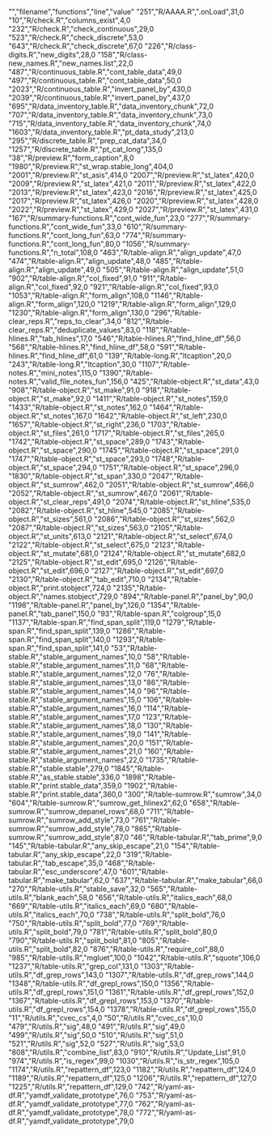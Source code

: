 "","filename","functions","line","value"
"251","R/AAAA.R",".onLoad",31,0
"10","R/check.R","columns_exist",4,0
"232","R/check.R","check_continuous",29,0
"523","R/check.R","check_discrete",53,0
"643","R/check.R","check_discrete",67,0
"226","R/class-digits.R","new_digits",28,0
"158","R/class-new_names.R","new_names.list",22,0
"487","R/continuous_table.R","cont_table_data",49,0
"497","R/continuous_table.R","cont_table_data",50,0
"2023","R/continuous_table.R","invert_panel_by",430,0
"2039","R/continuous_table.R","invert_panel_by",437,0
"695","R/data_inventory_table.R","data_inventory_chunk",72,0
"707","R/data_inventory_table.R","data_inventory_chunk",73,0
"715","R/data_inventory_table.R","data_inventory_chunk",74,0
"1603","R/data_inventory_table.R","pt_data_study",213,0
"295","R/discrete_table.R","prep_cat_data",34,0
"1257","R/discrete_table.R","pt_cat_long",135,0
"38","R/preview.R","form_caption",8,0
"1980","R/preview.R","st_wrap.stable_long",404,0
"2001","R/preview.R","st_asis",414,0
"2007","R/preview.R","st_latex",420,0
"2009","R/preview.R","st_latex",421,0
"2011","R/preview.R","st_latex",422,0
"2013","R/preview.R","st_latex",423,0
"2016","R/preview.R","st_latex",425,0
"2017","R/preview.R","st_latex",426,0
"2020","R/preview.R","st_latex",428,0
"2022","R/preview.R","st_latex",429,0
"2027","R/preview.R","st_latex",431,0
"167","R/summary-functions.R","cont_wide_fun",23,0
"277","R/summary-functions.R","cont_wide_fun",33,0
"610","R/summary-functions.R","cont_long_fun",63,0
"774","R/summary-functions.R","cont_long_fun",80,0
"1056","R/summary-functions.R","n_total",108,0
"463","R/table-align.R","align_update",47,0
"474","R/table-align.R","align_update",48,0
"485","R/table-align.R","align_update",49,0
"505","R/table-align.R","align_update",51,0
"902","R/table-align.R","col_fixed",91,0
"911","R/table-align.R","col_fixed",92,0
"921","R/table-align.R","col_fixed",93,0
"1053","R/table-align.R","form_align",108,0
"1146","R/table-align.R","form_align",120,0
"1219","R/table-align.R","form_align",129,0
"1230","R/table-align.R","form_align",130,0
"296","R/table-clear_reps.R","reps_to_clear",34,0
"812","R/table-clear_reps.R","deduplicate_values",83,0
"118","R/table-hlines.R","tab_hlines",17,0
"546","R/table-hlines.R","find_hline_df",56,0
"568","R/table-hlines.R","find_hline_df",58,0
"591","R/table-hlines.R","find_hline_df",61,0
"139","R/table-long.R","ltcaption",20,0
"243","R/table-long.R","ltcaption",30,0
"1107","R/table-notes.R","mini_notes",115,0
"1390","R/table-notes.R","valid_file_notes_fun",156,0
"425","R/table-object.R","st_data",43,0
"908","R/table-object.R","st_make",91,0
"918","R/table-object.R","st_make",92,0
"1411","R/table-object.R","st_notes",159,0
"1433","R/table-object.R","st_notes",162,0
"1464","R/table-object.R","st_notes",167,0
"1642","R/table-object.R","st_left",230,0
"1657","R/table-object.R","st_right",236,0
"1703","R/table-object.R","st_files",261,0
"1717","R/table-object.R","st_files",265,0
"1742","R/table-object.R","st_space",289,0
"1743","R/table-object.R","st_space",290,0
"1745","R/table-object.R","st_space",291,0
"1747","R/table-object.R","st_space",293,0
"1748","R/table-object.R","st_space",294,0
"1751","R/table-object.R","st_space",296,0
"1830","R/table-object.R","st_span",330,0
"2047","R/table-object.R","st_sumrow",462,0
"2051","R/table-object.R","st_sumrow",466,0
"2052","R/table-object.R","st_sumrow",467,0
"2061","R/table-object.R","st_clear_reps",491,0
"2074","R/table-object.R","st_hline",535,0
"2082","R/table-object.R","st_hline",545,0
"2085","R/table-object.R","st_sizes",561,0
"2086","R/table-object.R","st_sizes",562,0
"2087","R/table-object.R","st_sizes",563,0
"2105","R/table-object.R","st_units",613,0
"2121","R/table-object.R","st_select",674,0
"2122","R/table-object.R","st_select",675,0
"2123","R/table-object.R","st_mutate",681,0
"2124","R/table-object.R","st_mutate",682,0
"2125","R/table-object.R","st_edit",695,0
"2126","R/table-object.R","st_edit",696,0
"2127","R/table-object.R","st_edit",697,0
"2130","R/table-object.R","tab_edit",710,0
"2134","R/table-object.R","print.stobject",724,0
"2135","R/table-object.R","names.stobject",729,0
"894","R/table-panel.R","panel_by",90,0
"1198","R/table-panel.R","panel_by",126,0
"1354","R/table-panel.R","tab_panel",150,0
"93","R/table-span.R","colgroup",15,0
"1137","R/table-span.R","find_span_split",119,0
"1279","R/table-span.R","find_span_split",139,0
"1286","R/table-span.R","find_span_split",140,0
"1293","R/table-span.R","find_span_split",141,0
"53","R/table-stable.R","stable_argument_names",10,0
"58","R/table-stable.R","stable_argument_names",11,0
"68","R/table-stable.R","stable_argument_names",12,0
"76","R/table-stable.R","stable_argument_names",13,0
"86","R/table-stable.R","stable_argument_names",14,0
"96","R/table-stable.R","stable_argument_names",15,0
"106","R/table-stable.R","stable_argument_names",16,0
"114","R/table-stable.R","stable_argument_names",17,0
"123","R/table-stable.R","stable_argument_names",18,0
"130","R/table-stable.R","stable_argument_names",19,0
"141","R/table-stable.R","stable_argument_names",20,0
"151","R/table-stable.R","stable_argument_names",21,0
"160","R/table-stable.R","stable_argument_names",22,0
"1735","R/table-stable.R","stable.stable",279,0
"1845","R/table-stable.R","as_stable.stable",336,0
"1898","R/table-stable.R","print.stable_data",359,0
"1902","R/table-stable.R","print.stable_data",360,0
"300","R/table-sumrow.R","sumrow",34,0
"604","R/table-sumrow.R","sumrow_get_hlinex2",62,0
"658","R/table-sumrow.R","sumrow_depanel_rows",68,0
"711","R/table-sumrow.R","sumrow_add_style",73,0
"761","R/table-sumrow.R","sumrow_add_style",78,0
"865","R/table-sumrow.R","sumrow_add_style",87,0
"46","R/table-tabular.R","tab_prime",9,0
"145","R/table-tabular.R","any_skip_escape",21,0
"154","R/table-tabular.R","any_skip_escape",22,0
"319","R/table-tabular.R","tab_escape",35,0
"468","R/table-tabular.R","esc_underscore",47,0
"601","R/table-tabular.R","make_tabular",62,0
"637","R/table-tabular.R","make_tabular",66,0
"270","R/table-utils.R","stable_save",32,0
"565","R/table-utils.R","blank_each",58,0
"656","R/table-utils.R","italics_each",68,0
"669","R/table-utils.R","italics_each",69,0
"680","R/table-utils.R","italics_each",70,0
"738","R/table-utils.R","split_bold",76,0
"750","R/table-utils.R","split_bold",77,0
"769","R/table-utils.R","split_bold",79,0
"781","R/table-utils.R","split_bold",80,0
"790","R/table-utils.R","split_bold",81,0
"805","R/table-utils.R","split_bold",82,0
"876","R/table-utils.R","require_col",88,0
"985","R/table-utils.R","mgluet",100,0
"1042","R/table-utils.R","squote",106,0
"1237","R/table-utils.R","grep_col",131,0
"1303","R/table-utils.R","df_grep_rows",143,0
"1307","R/table-utils.R","df_grep_rows",144,0
"1348","R/table-utils.R","df_grepl_rows",150,0
"1356","R/table-utils.R","df_grepl_rows",151,0
"1361","R/table-utils.R","df_grepl_rows",152,0
"1367","R/table-utils.R","df_grepl_rows",153,0
"1370","R/table-utils.R","df_grepl_rows",154,0
"1378","R/table-utils.R","df_grepl_rows",155,0
"11","R/utils.R","cvec_cs",4,0
"50","R/utils.R","cvec_cs",10,0
"479","R/utils.R","sig",48,0
"491","R/utils.R","sig",49,0
"499","R/utils.R","sig",50,0
"510","R/utils.R","sig",51,0
"521","R/utils.R","sig",52,0
"527","R/utils.R","sig",53,0
"808","R/utils.R","combine_list",83,0
"910","R/utils.R","Update_List",91,0
"974","R/utils.R","is_regex",99,0
"1030","R/utils.R","is_str_regex",105,0
"1174","R/utils.R","repattern_df",123,0
"1182","R/utils.R","repattern_df",124,0
"1189","R/utils.R","repattern_df",125,0
"1206","R/utils.R","repattern_df",127,0
"1225","R/utils.R","repattern_df",129,0
"742","R/yaml-as-df.R","yamdf_validate_prototype",76,0
"753","R/yaml-as-df.R","yamdf_validate_prototype",77,0
"762","R/yaml-as-df.R","yamdf_validate_prototype",78,0
"772","R/yaml-as-df.R","yamdf_validate_prototype",79,0
